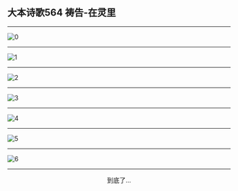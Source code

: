 
## 大本诗歌564 祷告-在灵里
        
<div id="aplayer0"></div>

---

<img alt="0" data-original="/data/d0564/0">

---

<img alt="1" data-original="/data/d0564/1">

---

<img alt="2" data-original="/data/d0564/2">

---

<img alt="3" data-original="/data/d0564/3">

---

<img alt="4" data-original="/data/d0564/4">

---

<img alt="5" data-original="/data/d0564/5">

---

<img alt="6" data-original="/data/d0564/6">

---

<p style="text-align: center">到底了...</p>

<script src="/js/dist-view.js"></script>

<script>
MAIN.id = 'd0564';
        
const ap0 = new APlayer({
    container: document.getElementById('aplayer0'),
    volume: 1,
    loop: 'none',
    preload: 'none',
    audio: [{
        name: '大本诗歌564.mp3',
        artist: '大本诗歌',
        url: 'https://res.wx.qq.com/voice/getvoice?mediaid=MzI0NTk3MDM5M18yMjQ3NDk0NTc0',
        cover: '/favicon'
    }]
});
</script>
